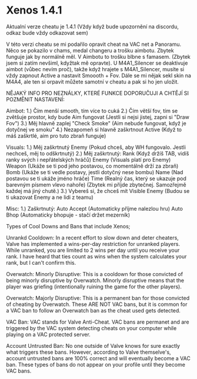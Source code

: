 # Xenos 1.4.1
Aktualní verze cheatu je 1.4.1 (Vždy když bude upozornění na discordu, odkaz bude vždy odkazovat sem)

V této verzi cheatu se mi podařilo opravit cheat na VAC net a Panoramu. Něco se pokazilo v chams, medal changeru a trošku aimbotu. Zbytek funguje jak by normálně měl. V Aimbotu to trošku blbne s famasem. (Zbytek jsem si zatím nevšiml, kdyžtak mě opravte). U M4A1_Silencer se deaktivuje aimbot (vůbec nevím proč), takže když hrajete s M4A1_Silencer, musíte si vždy zapnout Active a nastavit Smoooth + Fov. Dále se mi nějak sekl skin na M4A4, ale ten si orpavit můžete samotní v cheatu a pak si ho jen uložit.



NĚJAKÝ INFO PRO NEZNÁLKY, KTERÉ FUNKCE DOPORUČUJI A CHTĚJÍ SI POZMĚNIT NASTAVENÍ:

Aimbot: 
1.) Čím menší smooth, tím více to cuká
2.) Čím větší fov, tím se zvětšuje prostor, kdy bude Aim fungovat (Jestli si nejsi jistej, zapni si "Draw Fov")
3.) Měj hlavně zaplej "Check Smoke" (Aim nebude fungovat, když je dotyčnej ve smoku"
4.) Nezapomeň si hlavně zaškrtnout Active (Když to máš zaškrtlé, aim pro tuto zbraň funguje)

Visuals: 
1.) Měj zaškrtnutý Enemy (Pokud chceš, aby WH fungovalo. Jestli nechceš, měj to odškrtnutý)
2.) Měj zaškrtnutý: 
Rank (Když držíš TAB, vidíš ranky svých i nepřátelských hráčů)
Enemy (Visuals platí pro Enemy)
Weapon (Ukáže se ti pod jeho postavou, co momentálně drží za zbraň)
Bomb (Ukáže se ti vedle postavy, jestli dotyčný nese bombu)
Name (Nad postavou se ti ukáže jméno hráče)
Time (Realný čas, který se ukazuje pod barevným písmem vlevo nahoře)
(Zbytek mi příjde zbytečnej. Samozřejmě každej má jiný chutě.)
3.) Vybereš si, že chceš mít Visible Enemy (Budou se ti ukazovat Enemy a ne lidi z teamu)

Misc: 
1.) Zaškrtnutý:
Auto Accept (Automaticky příjme nalezlou hru)
Auto Bhop (Automaticky bhopuje - stačí držet mezerník)


Types of Cool Downs and Bans that include Xenos;

Unrankd Cooldown: In a recent effort to slow down and deter cheaters, Valve has implemented a wins-per-day restriction for unranked players. While unranked, you are limited to 2 wins per day until you receive your rank. I have heard that ties count as wins when the system calculates your rank, but I can't confirm this.

Overwatch: Minorly Disruptive: This is a cooldown for those convicted of being minorly disruptive by Overwatch. Minorly disruptive means that the player was griefing (intentionally ruining the game for the other players).

Overwatch: Majorly Disruptive: This is a permanent ban for those convicted of cheating by Overwatch. These ARE NOT VAC bans, but it is common for a VAC ban to follow an Overwatch ban as the cheat used gets detected.

VAC Ban: VAC stands for Valve Anti-Cheat. VAC bans are permanet and are triggered by the VAC system detecting cheats on your computer while playing on a VAC protected server.

Account Untrusted Ban: No one outside of Valve knows for sure exactly what triggers these bans. However, according to Valve themselve's, account untrusted bans are 100% correct and will eventually become a VAC ban. These types of bans do not appear on your profile until they become VAC bans.

